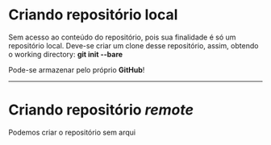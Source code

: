 # Criando repositório local
Sem acesso ao conteúdo do repositório, pois sua finalidade é só um repositório local. Deve-se criar um clone desse repositório, assim, obtendo o working directory:
**git init --bare**

Pode-se armazenar pelo próprio **GitHub**!

---

# Criando repositório *remote*
Podemos criar o repositório sem arqui


<!--stackedit_data:
eyJoaXN0b3J5IjpbODY2MzgzNjk4LC00MjkzMDQ0NTYsMjA0MD
I5NzYyMl19
-->